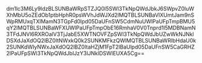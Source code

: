 dm1lc3M6Ly9ldzBLSUNBaWRpSTZJQ0l5SWl3TkNpQWdJbkJ6SWpvZ0luWXhMbU5oZEdOb1ptbHphR0psWVhJdWJXd2lMQTBLSUNBaVlXUmtJam9nSWpRMUxqTXlMamN3TGpFd0lpd05DaUFnSW5CdmNuUWlPaUFpTmpBMU5qY2lMQTBLSUNBaWFXUWlPaUFpTmpObE16RmhaV0V0Tnprd1l5MDBNamN3TFdJNVl6RXROalV3TjJabE5XWTNOVFZpSWl3TkNpQWdJbUZwWkNJNklDSXdJaXdOQ2lBZ0ltNWxkQ0k2SUNKMFkzQWlMQTBLSUNBaWRIbHdaU0k2SUNKdWIyNWxJaXdOQ2lBZ0ltaHZjM1FpT2lBaUlpd05DaUFnSW5CaGRHZ2lPaUFpSWl3TkNpQWdJblJzY3lJNklDSWlEUXA5Cg==
